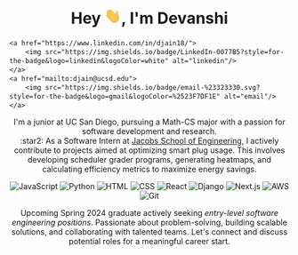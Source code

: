 <h1 align="center"> Hey <img width="30px" src="https://github.com/devanshi-jain/devanshi-jain/blob/main/hi.gif">, I'm Devanshi</a></h1>
<p align="center"> 

    <a href="https://www.linkedin.com/in/djain18/">
        <img src="https://img.shields.io/badge/LinkedIn-0077B5?style=for-the-badge&logo=linkedin&logoColor=white" alt="linkedin"/>
    </a>
    <a href="mailto:djain@ucsd.edu">
        <img src="https://img.shields.io/badge/email-%23323330.svg?style=for-the-badge&logo=gmail&logoColor=%2523F7DF1E" alt="email"/>
    </a>
</p>
<!--     <a href="https://leetcode.com/djain18/">
        <img src="https://img.shields.io/badge/-LeetCode-FFA116?style=for-the-badge&logo=LeetCode&logoColor=black" alt="leetcode"/>
    </a> -->
<p align="center">I'm a junior at UC San Diego, pursuing a Math-CS major with a passion for software development and research. 
    <br>:star2: As a Software Intern at <a href="https://sites.google.com/ucsd.edu/derconnect/home?authuser=0">Jacobs School of Engineering</a>, I actively contribute to projects aimed at optimizing smart plug usage. This involves developing scheduler grader programs, generating heatmaps, and calculating efficiency metrics to maximize energy savings.</p>

<p align="center">
    <img src="https://img.shields.io/badge/javascript-%23323330.svg?style=for-the-badge&logo=javascript&logoColor=%23F7DF1E" alt="JavaScript"/> 
    <img src="https://img.shields.io/badge/python-%230077b5.svg?style=for-the-badge&logo=python&logoColor=%23F7DF1E" alt="Python"/> 
    <img src="https://img.shields.io/badge/html-%23e34f2c.svg?style=for-the-badge&logo=html&logoColor=%23F7DF1E" alt="HTML"/> 
    <img src="https://img.shields.io/badge/css-%23563d7c.svg?style=for-the-badge&logo=css&logoColor=%23F7DF1E" alt="CSS"/> 
    <img src="https://img.shields.io/badge/react-%23323330.svg?style=for-the-badge&logo=react&logoColor=%2361DBFB" alt="React"/> 
    <img src="https://img.shields.io/badge/django-%2523323330.svg?style=for-the-badge&logo=django&logoColor=%2523F7DF1E" alt="Django"/> 
    <img src="https://img.shields.io/badge/next.js-%23323330.svg?style=for-the-badge&logo=next.js&logoColor=%2523F7DF1E" alt="Next.js"/> 
    <img src="https://img.shields.io/badge/aws-%23e34f2c.svg?style=for-the-badge&logo=aws&logoColor=%23F7DF1E" alt="AWS"/> 
    <img src="https://img.shields.io/badge/git-%23f7df1e.svg?style=for-the-badge&logo=git&logoColor=%2523F7DF1E" alt="Git"/> 
</p>

<p align="center">Upcoming Spring 2024 graduate actively seeking <em>entry-level software engineering positions</em>. Passionate about problem-solving, building scalable solutions, and collaborating with talented teams. Let's connect and discuss potential roles for a meaningful career start.</p>

